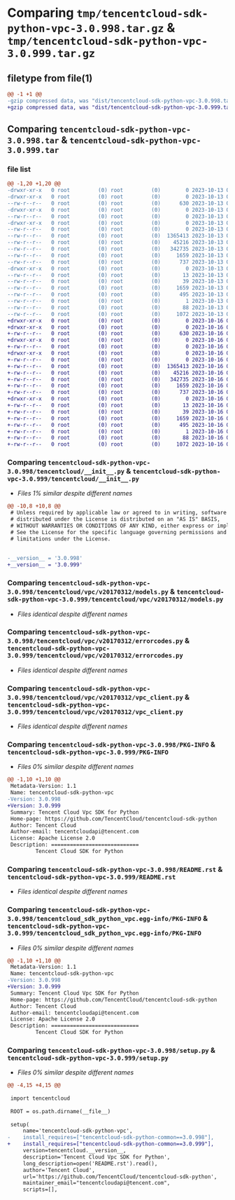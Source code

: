 # Comparing `tmp/tencentcloud-sdk-python-vpc-3.0.998.tar.gz` & `tmp/tencentcloud-sdk-python-vpc-3.0.999.tar.gz`

## filetype from file(1)

```diff
@@ -1 +1 @@
-gzip compressed data, was "dist/tencentcloud-sdk-python-vpc-3.0.998.tar", last modified: Fri Oct 13 00:40:40 2023, max compression
+gzip compressed data, was "dist/tencentcloud-sdk-python-vpc-3.0.999.tar", last modified: Mon Oct 16 00:39:31 2023, max compression
```

## Comparing `tencentcloud-sdk-python-vpc-3.0.998.tar` & `tencentcloud-sdk-python-vpc-3.0.999.tar`

### file list

```diff
@@ -1,20 +1,20 @@
-drwxr-xr-x   0 root         (0) root         (0)        0 2023-10-13 00:40:40.000000 tencentcloud-sdk-python-vpc-3.0.998/
-drwxr-xr-x   0 root         (0) root         (0)        0 2023-10-13 00:40:40.000000 tencentcloud-sdk-python-vpc-3.0.998/tencentcloud/
--rw-r--r--   0 root         (0) root         (0)      630 2023-10-13 00:40:39.000000 tencentcloud-sdk-python-vpc-3.0.998/tencentcloud/__init__.py
-drwxr-xr-x   0 root         (0) root         (0)        0 2023-10-13 00:40:40.000000 tencentcloud-sdk-python-vpc-3.0.998/tencentcloud/vpc/
--rw-r--r--   0 root         (0) root         (0)        0 2023-10-13 00:40:39.000000 tencentcloud-sdk-python-vpc-3.0.998/tencentcloud/vpc/__init__.py
-drwxr-xr-x   0 root         (0) root         (0)        0 2023-10-13 00:40:40.000000 tencentcloud-sdk-python-vpc-3.0.998/tencentcloud/vpc/v20170312/
--rw-r--r--   0 root         (0) root         (0)        0 2023-10-13 00:40:39.000000 tencentcloud-sdk-python-vpc-3.0.998/tencentcloud/vpc/v20170312/__init__.py
--rw-r--r--   0 root         (0) root         (0)  1365413 2023-10-13 00:40:39.000000 tencentcloud-sdk-python-vpc-3.0.998/tencentcloud/vpc/v20170312/models.py
--rw-r--r--   0 root         (0) root         (0)    45216 2023-10-13 00:40:40.000000 tencentcloud-sdk-python-vpc-3.0.998/tencentcloud/vpc/v20170312/errorcodes.py
--rw-r--r--   0 root         (0) root         (0)   342735 2023-10-13 00:40:40.000000 tencentcloud-sdk-python-vpc-3.0.998/tencentcloud/vpc/v20170312/vpc_client.py
--rw-r--r--   0 root         (0) root         (0)     1659 2023-10-13 00:40:40.000000 tencentcloud-sdk-python-vpc-3.0.998/PKG-INFO
--rw-r--r--   0 root         (0) root         (0)      737 2023-10-13 00:40:39.000000 tencentcloud-sdk-python-vpc-3.0.998/README.rst
-drwxr-xr-x   0 root         (0) root         (0)        0 2023-10-13 00:40:40.000000 tencentcloud-sdk-python-vpc-3.0.998/tencentcloud_sdk_python_vpc.egg-info/
--rw-r--r--   0 root         (0) root         (0)       13 2023-10-13 00:40:40.000000 tencentcloud-sdk-python-vpc-3.0.998/tencentcloud_sdk_python_vpc.egg-info/top_level.txt
--rw-r--r--   0 root         (0) root         (0)       39 2023-10-13 00:40:40.000000 tencentcloud-sdk-python-vpc-3.0.998/tencentcloud_sdk_python_vpc.egg-info/requires.txt
--rw-r--r--   0 root         (0) root         (0)     1659 2023-10-13 00:40:40.000000 tencentcloud-sdk-python-vpc-3.0.998/tencentcloud_sdk_python_vpc.egg-info/PKG-INFO
--rw-r--r--   0 root         (0) root         (0)      495 2023-10-13 00:40:40.000000 tencentcloud-sdk-python-vpc-3.0.998/tencentcloud_sdk_python_vpc.egg-info/SOURCES.txt
--rw-r--r--   0 root         (0) root         (0)        1 2023-10-13 00:40:40.000000 tencentcloud-sdk-python-vpc-3.0.998/tencentcloud_sdk_python_vpc.egg-info/dependency_links.txt
--rw-r--r--   0 root         (0) root         (0)       88 2023-10-13 00:40:40.000000 tencentcloud-sdk-python-vpc-3.0.998/setup.cfg
--rw-r--r--   0 root         (0) root         (0)     1072 2023-10-13 00:40:39.000000 tencentcloud-sdk-python-vpc-3.0.998/setup.py
+drwxr-xr-x   0 root         (0) root         (0)        0 2023-10-16 00:39:31.000000 tencentcloud-sdk-python-vpc-3.0.999/
+drwxr-xr-x   0 root         (0) root         (0)        0 2023-10-16 00:39:31.000000 tencentcloud-sdk-python-vpc-3.0.999/tencentcloud/
+-rw-r--r--   0 root         (0) root         (0)      630 2023-10-16 00:39:31.000000 tencentcloud-sdk-python-vpc-3.0.999/tencentcloud/__init__.py
+drwxr-xr-x   0 root         (0) root         (0)        0 2023-10-16 00:39:31.000000 tencentcloud-sdk-python-vpc-3.0.999/tencentcloud/vpc/
+-rw-r--r--   0 root         (0) root         (0)        0 2023-10-16 00:39:31.000000 tencentcloud-sdk-python-vpc-3.0.999/tencentcloud/vpc/__init__.py
+drwxr-xr-x   0 root         (0) root         (0)        0 2023-10-16 00:39:31.000000 tencentcloud-sdk-python-vpc-3.0.999/tencentcloud/vpc/v20170312/
+-rw-r--r--   0 root         (0) root         (0)        0 2023-10-16 00:39:31.000000 tencentcloud-sdk-python-vpc-3.0.999/tencentcloud/vpc/v20170312/__init__.py
+-rw-r--r--   0 root         (0) root         (0)  1365413 2023-10-16 00:39:31.000000 tencentcloud-sdk-python-vpc-3.0.999/tencentcloud/vpc/v20170312/models.py
+-rw-r--r--   0 root         (0) root         (0)    45216 2023-10-16 00:39:31.000000 tencentcloud-sdk-python-vpc-3.0.999/tencentcloud/vpc/v20170312/errorcodes.py
+-rw-r--r--   0 root         (0) root         (0)   342735 2023-10-16 00:39:31.000000 tencentcloud-sdk-python-vpc-3.0.999/tencentcloud/vpc/v20170312/vpc_client.py
+-rw-r--r--   0 root         (0) root         (0)     1659 2023-10-16 00:39:31.000000 tencentcloud-sdk-python-vpc-3.0.999/PKG-INFO
+-rw-r--r--   0 root         (0) root         (0)      737 2023-10-16 00:39:31.000000 tencentcloud-sdk-python-vpc-3.0.999/README.rst
+drwxr-xr-x   0 root         (0) root         (0)        0 2023-10-16 00:39:31.000000 tencentcloud-sdk-python-vpc-3.0.999/tencentcloud_sdk_python_vpc.egg-info/
+-rw-r--r--   0 root         (0) root         (0)       13 2023-10-16 00:39:31.000000 tencentcloud-sdk-python-vpc-3.0.999/tencentcloud_sdk_python_vpc.egg-info/top_level.txt
+-rw-r--r--   0 root         (0) root         (0)       39 2023-10-16 00:39:31.000000 tencentcloud-sdk-python-vpc-3.0.999/tencentcloud_sdk_python_vpc.egg-info/requires.txt
+-rw-r--r--   0 root         (0) root         (0)     1659 2023-10-16 00:39:31.000000 tencentcloud-sdk-python-vpc-3.0.999/tencentcloud_sdk_python_vpc.egg-info/PKG-INFO
+-rw-r--r--   0 root         (0) root         (0)      495 2023-10-16 00:39:31.000000 tencentcloud-sdk-python-vpc-3.0.999/tencentcloud_sdk_python_vpc.egg-info/SOURCES.txt
+-rw-r--r--   0 root         (0) root         (0)        1 2023-10-16 00:39:31.000000 tencentcloud-sdk-python-vpc-3.0.999/tencentcloud_sdk_python_vpc.egg-info/dependency_links.txt
+-rw-r--r--   0 root         (0) root         (0)       88 2023-10-16 00:39:31.000000 tencentcloud-sdk-python-vpc-3.0.999/setup.cfg
+-rw-r--r--   0 root         (0) root         (0)     1072 2023-10-16 00:39:31.000000 tencentcloud-sdk-python-vpc-3.0.999/setup.py
```

### Comparing `tencentcloud-sdk-python-vpc-3.0.998/tencentcloud/__init__.py` & `tencentcloud-sdk-python-vpc-3.0.999/tencentcloud/__init__.py`

 * *Files 1% similar despite different names*

```diff
@@ -10,8 +10,8 @@
 # Unless required by applicable law or agreed to in writing, software
 # distributed under the License is distributed on an "AS IS" BASIS,
 # WITHOUT WARRANTIES OR CONDITIONS OF ANY KIND, either express or implied.
 # See the License for the specific language governing permissions and
 # limitations under the License.
 
 
-__version__ = '3.0.998'
+__version__ = '3.0.999'
```

### Comparing `tencentcloud-sdk-python-vpc-3.0.998/tencentcloud/vpc/v20170312/models.py` & `tencentcloud-sdk-python-vpc-3.0.999/tencentcloud/vpc/v20170312/models.py`

 * *Files identical despite different names*

### Comparing `tencentcloud-sdk-python-vpc-3.0.998/tencentcloud/vpc/v20170312/errorcodes.py` & `tencentcloud-sdk-python-vpc-3.0.999/tencentcloud/vpc/v20170312/errorcodes.py`

 * *Files identical despite different names*

### Comparing `tencentcloud-sdk-python-vpc-3.0.998/tencentcloud/vpc/v20170312/vpc_client.py` & `tencentcloud-sdk-python-vpc-3.0.999/tencentcloud/vpc/v20170312/vpc_client.py`

 * *Files identical despite different names*

### Comparing `tencentcloud-sdk-python-vpc-3.0.998/PKG-INFO` & `tencentcloud-sdk-python-vpc-3.0.999/PKG-INFO`

 * *Files 0% similar despite different names*

```diff
@@ -1,10 +1,10 @@
 Metadata-Version: 1.1
 Name: tencentcloud-sdk-python-vpc
-Version: 3.0.998
+Version: 3.0.999
 Summary: Tencent Cloud Vpc SDK for Python
 Home-page: https://github.com/TencentCloud/tencentcloud-sdk-python
 Author: Tencent Cloud
 Author-email: tencentcloudapi@tencent.com
 License: Apache License 2.0
 Description: ============================
         Tencent Cloud SDK for Python
```

### Comparing `tencentcloud-sdk-python-vpc-3.0.998/README.rst` & `tencentcloud-sdk-python-vpc-3.0.999/README.rst`

 * *Files identical despite different names*

### Comparing `tencentcloud-sdk-python-vpc-3.0.998/tencentcloud_sdk_python_vpc.egg-info/PKG-INFO` & `tencentcloud-sdk-python-vpc-3.0.999/tencentcloud_sdk_python_vpc.egg-info/PKG-INFO`

 * *Files 0% similar despite different names*

```diff
@@ -1,10 +1,10 @@
 Metadata-Version: 1.1
 Name: tencentcloud-sdk-python-vpc
-Version: 3.0.998
+Version: 3.0.999
 Summary: Tencent Cloud Vpc SDK for Python
 Home-page: https://github.com/TencentCloud/tencentcloud-sdk-python
 Author: Tencent Cloud
 Author-email: tencentcloudapi@tencent.com
 License: Apache License 2.0
 Description: ============================
         Tencent Cloud SDK for Python
```

### Comparing `tencentcloud-sdk-python-vpc-3.0.998/setup.py` & `tencentcloud-sdk-python-vpc-3.0.999/setup.py`

 * *Files 0% similar despite different names*

```diff
@@ -4,15 +4,15 @@
 
 import tencentcloud
 
 ROOT = os.path.dirname(__file__)
 
 setup(
     name='tencentcloud-sdk-python-vpc',
-    install_requires=["tencentcloud-sdk-python-common==3.0.998"],
+    install_requires=["tencentcloud-sdk-python-common==3.0.999"],
     version=tencentcloud.__version__,
     description='Tencent Cloud Vpc SDK for Python',
     long_description=open('README.rst').read(),
     author='Tencent Cloud',
     url='https://github.com/TencentCloud/tencentcloud-sdk-python',
     maintainer_email="tencentcloudapi@tencent.com",
     scripts=[],
```

